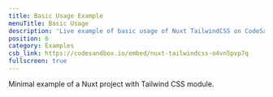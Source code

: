 ```yaml
---
title: Basic Usage Example
menuTitle: Basic Usage
description: 'Live example of basic usage of Nuxt TailwindCSS on CodeSandbox.'
position: 6
category: Examples
csb_link: https://codesandbox.io/embed/nuxt-tailwindcss-o4vn5pvp7q
fullscreen: true
---
```


Minimal example of a Nuxt project with Tailwind CSS module.

<code-sandbox :src="csb_link"></code-sandbox>
